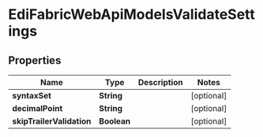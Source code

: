 
# EdiFabricWebApiModelsValidateSettings

## Properties
Name | Type | Description | Notes
------------ | ------------- | ------------- | -------------
**syntaxSet** | **String** |  |  [optional]
**decimalPoint** | **String** |  |  [optional]
**skipTrailerValidation** | **Boolean** |  |  [optional]



